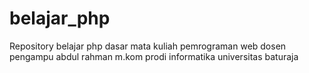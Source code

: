 # belajar_php
Repository belajar php dasar mata kuliah pemrograman web dosen pengampu abdul rahman m.kom prodi informatika universitas baturaja
